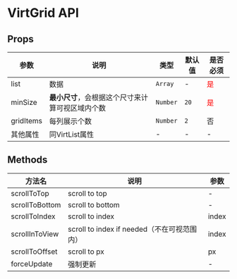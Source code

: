 # VirtGrid API

## Props

| 参数      | 说明                                             | 类型     | 默认值 | 是否必须                     |
| --------- | ------------------------------------------------ | -------- | ------ | ---------------------------- |
| list      | 数据                                             | `Array`  | -      | <font color="#f00">是</font> |
| minSize   | **最小尺寸**，会根据这个尺寸来计算可视区域内个数 | `Number` | `20`   | <font color="#f00">是</font> |
| gridItems | 每列展示个数                                     | `Number` | `2`    | 否                           |
| 其他属性  | 同VirtList属性                                   | -        | -      | -                            |

## Methods

| 方法名         | 说明                                        | 参数  |
| -------------- | ------------------------------------------- | ----- |
| scrollToTop    | scroll to top                               | -     |
| scrollToBottom | scroll to bottom                            | -     |
| scrollToIndex  | scroll to index                             | index |
| scrollInToView | scroll to index if needed（不在可视范围内） | index |
| scrollToOffset | scroll to px                                | px    |
| forceUpdate    | 强制更新                                    | -     |
